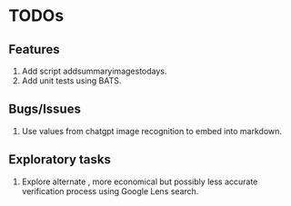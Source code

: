 # TODOs

## Features

1. Add script addsummaryimagestodays.
1. Add unit tests using BATS.

## Bugs/Issues

1. Use values from chatgpt image recognition to embed into markdown.

## Exploratory tasks

1. Explore alternate , more economical but possibly less accurate verification process using Google Lens search.
